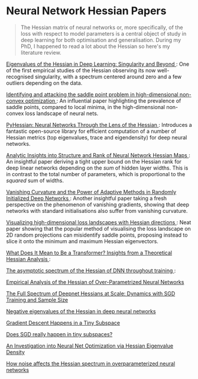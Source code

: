# Neural Network Hessian Papers
> The Hessian matrix of neural networks or, more specifically, of the loss with 
> respect to model parameters is a central object of study in deep learning for 
> both optimisation and generalisation. During my PhD, I happened to read a lot 
> about the Hessian so here's my literature review.


[Eigenvalues of the Hessian in Deep Learning: Singularity and Beyond
](https://arxiv.org/abs/1611.07476): 
One of the first empirical studies of the Hessian observing its now 
well-recognised singularity, with a spectrum centered around zero and a few 
outliers depending on the data.

[Identifying and attacking the saddle point problem in high-dimensional non-convex optimization
](https://proceedings.neurips.cc/paper/2014/hash/17e23e50bedc63b4095e3d8204ce063b-Abstract.html):
An influential paper highlighting the prevalence of saddle points, compared to 
local minima, in the high-dimensional non-convex loss landscape of neural nets.

[PyHessian: Neural Networks Through the Lens of the Hessian
](https://ieeexplore.ieee.org/abstract/document/9378171?casa_token=yc32YU5jxsAAAAAA:v8JayGnZugoYAz1oRlQxQZlEq1pJgVnc_RhLeP32WGPaC9IeNDFfskQ-x06QYClBzHjw3Bb7):
Introduces a fantastic open-source library for efficient computation of a 
number of Hessian metrics (top eigenvalues, trace and eigendensity) for deep 
neural networks.

[Analytic Insights into Structure and Rank of Neural Network Hessian Maps
](https://proceedings.neurips.cc/paper/2021/hash/c900ced7451da79502d29aa37ebb7b60-Abstract.html):
An insightful paper deriving a tight upper bound on the Hessian rank for deep
linear networks depending on the *sum* of hidden layer widths. This is in 
contrast to the total number of parameters, which is proportional to the
*squared* sum of widths.

[Vanishing Curvature and the Power of Adaptive Methods in Randomly Initialized Deep Networks
](https://arxiv.org/abs/2106.03763): Another insightful paper taking a fresh
perspective on the phenomenon of vanishing gradients, showing that deep 
networks with standard initialisations also suffer from vanishing curvature.

[Visualizing high-dimensional loss landscapes with Hessian directions
](https://iopscience.iop.org/article/10.1088/1742-5468/ad13fc/meta): Neat paper
showing that the popular method of visualising the loss landscape on 2D random
projections can misidentify saddle points, proposing instead to slice it onto
the minimum and maximum Hessian eigenvectors.

[What Does It Mean to Be a Transformer? Insights from a Theoretical Hessian Analysis
](https://arxiv.org/abs/2410.10986):

[The asymptotic spectrum of the Hessian of DNN throughout training
](https://arxiv.org/abs/1910.02875):

[Empirical Analysis of the Hessian of Over-Parametrized Neural Networks
](https://arxiv.org/abs/1706.04454)

[The Full Spectrum of Deepnet Hessians at Scale: Dynamics with SGD Training and Sample Size
](https://arxiv.org/abs/1811.07062)

[Negative eigenvalues of the Hessian in deep neural networks
](https://arxiv.org/abs/1902.02366)

[Gradient Descent Happens in a Tiny Subspace
](https://arxiv.org/abs/1812.04754)

[Does SGD really happen in tiny subspaces?
](https://arxiv.org/abs/2405.16002)

[An Investigation into Neural Net Optimization via Hessian Eigenvalue Density
](https://proceedings.mlr.press/v97/ghorbani19b)

[How noise affects the Hessian spectrum in overparameterized neural networks
](https://arxiv.org/abs/1910.00195)

